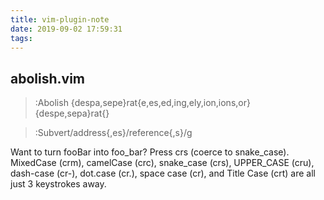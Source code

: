```yaml
---
title: vim-plugin-note
date: 2019-09-02 17:59:31
tags:
---
```


## abolish.vim
> :Abolish {despa,sepe}rat{e,es,ed,ing,ely,ion,ions,or}  {despe,sepa}rat{}

> :Subvert/address{,es}/reference{,s}/g

Want to turn fooBar into foo_bar? Press crs (coerce to snake_case).
MixedCase (crm), camelCase (crc), snake_case (crs), UPPER_CASE (cru), dash-case (cr-), dot.case (cr.), space case (cr<space>), and Title Case (crt) are all just 3 keystrokes away.
